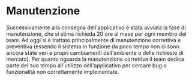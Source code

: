 # Manutenzione
Successivamente alla consegna dell'applicativo è stata avviata la fase di manutenzione, che si stima richieda 20 ore al mese per ogni membro del team. Ad oggi si è trattato principalmente di manutenzione correttiva e preventiva (essendo il sistema in funzione da poco tempo non ci sono ancora state veri e propri cambiamenti dell'ambiente o delle richieste di mercato).
Per quanto riguarda la manutenzione correttiva il team dedica parte del suo tempo all'utilizzo dell'applicativo per cercare bug o funzionalità non correttamente implementate.